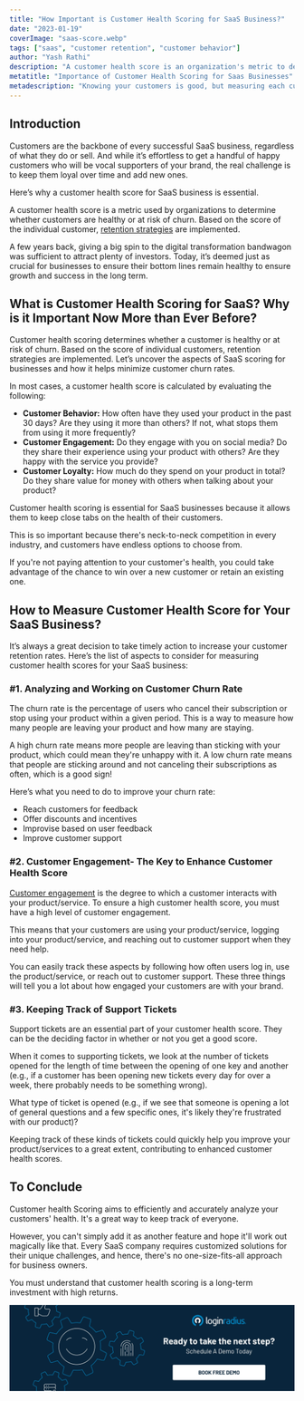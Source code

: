 ```yaml
---
title: "How Important is Customer Health Scoring for SaaS Business?"
date: "2023-01-19"
coverImage: "saas-score.webp"
tags: ["saas", "customer retention", "customer behavior"]
author: "Yash Rathi"
description: "A customer health score is an organization's metric to determine whether customers are healthy or at risk of churn. Based on the score of the individual customer, retention strategies are implemented."
metatitle: "Importance of Customer Health Scoring for Saas Businesses"
metadescription: "Knowing your customers is good, but measuring each customer’s satisfaction level is essential. Here’s where customer health scoring comes to play. Read more."
---
```


## Introduction

Customers are the backbone of every successful SaaS business, regardless of what they do or sell. And while it’s effortless to get a handful of happy customers who will be vocal supporters of your brand, the real challenge is to keep them loyal over time and add new ones. 

Here’s why a customer health score for SaaS business is essential.

A customer health score is a metric used by organizations to determine whether customers are healthy or at risk of churn. Based on the score of the individual customer, [retention strategies](https://blog.loginradius.com/growth/how-customer-retention-can-help-businesses-grow/) are implemented. 

A few years back, giving a big spin to the digital transformation bandwagon was sufficient to attract plenty of investors. Today, it’s deemed just as crucial for businesses to ensure their bottom lines remain healthy to ensure growth and success in the long term. 


## What is Customer Health Scoring for SaaS? Why is it Important Now More than Ever Before? 

Customer health scoring determines whether a customer is healthy or at risk of churn. Based on the score of individual customers, retention strategies are implemented. Let’s uncover the aspects of SaaS scoring for businesses and how it helps minimize customer churn rates.

In most cases, a customer health score is calculated by evaluating the following:



* **Customer Behavior:** How often have they used your product in the past 30 days? Are they using it more than others? If not, what stops them from using it more frequently?
* **Customer Engagement:** Do they engage with you on social media? Do they share their experience using your product with others? Are they happy with the service you provide?
* **Customer Loyalty:** How much do they spend on your product in total? Do they share value for money with others when talking about your product?

Customer health scoring is essential for SaaS businesses because it allows them to keep close tabs on the health of their customers.

This is so important because there's neck-to-neck competition in every industry, and customers have endless options to choose from.

If you're not paying attention to your customer's health, you could take advantage of the chance to win over a new customer or retain an existing one.


## How to Measure Customer Health Score for Your SaaS Business? 

It’s always a great decision to take timely action to increase your customer retention rates. Here’s the list of aspects to consider for measuring customer health scores for your SaaS business:


### #1.  Analyzing and Working on Customer Churn Rate

The churn rate is the percentage of users who cancel their subscription or stop using your product within a given period. This is a way to measure how many people are leaving your product and how many are staying.  

A high churn rate means more people are leaving than sticking with your product, which could mean they're unhappy with it. A low churn rate means that people are sticking around and not canceling their subscriptions as often, which is a good sign!

Here’s what you need to do to improve your churn rate: 



* Reach customers for feedback
* Offer discounts and incentives
* Improvise based on user feedback 
* Improve customer support


### #2. Customer Engagement- The Key to Enhance Customer Health Score

[Customer engagement](https://blog.loginradius.com/growth/consumer-management-to-consumer-engagement/) is the degree to which a customer interacts with your product/service. To ensure a high customer health score, you must have a high level of customer engagement. 

This means that your customers are using your product/service, logging into your product/service, and reaching out to customer support when they need help.

You can easily track these aspects by following how often users log in, use the product/service, or reach out to customer support. These three things will tell you a lot about how engaged your customers are with your brand.


### #3. Keeping Track of Support Tickets

Support tickets are an essential part of your customer health score. They can be the deciding factor in whether or not you get a good score.

When it comes to supporting tickets, we look at the number of tickets opened for the length of time between the opening of one key and another (e.g., if a customer has been opening new tickets every day for over a week, there probably needs to be something wrong). 

What type of ticket is opened (e.g., if we see that someone is opening a lot of general questions and a few specific ones, it's likely they're frustrated with our product)? 

Keeping track of these kinds of tickets could quickly help you improve your product/services to a great extent, contributing to enhanced customer health scores. 


## To Conclude 

Customer health Scoring aims to efficiently and accurately analyze your customers' health. It's a great way to keep track of everyone. 

However, you can't simply add it as another feature and hope it'll work out magically like that. Every SaaS company requires customized solutions for their unique challenges, and hence, there's no one-size-fits-all approach for business owners. 

You must understand that customer health scoring is a long-term investment with high returns.


[![book-a-demo-loginradius](../../assets/book-a-demo-loginradius.webp)](https://www.loginradius.com/contact-us?utm_source=blog&utm_medium=web&utm_campaign=importance-customer-health-scoring-saas-businesses)
